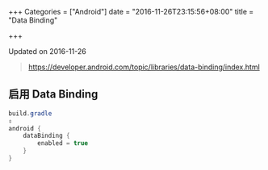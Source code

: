 +++
Categories = ["Android"]
date = "2016-11-26T23:15:56+08:00"
title = "Data Binding"

+++

<!--more-->

Updated on 2016-11-26

> https://developer.android.com/topic/libraries/data-binding/index.html

## 启用 Data Binding
```java
build.gradle
⇳
android {
    dataBinding {
        enabled = true
    }
}
```